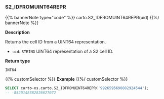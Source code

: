 ### S2_IDFROMUINT64REPR

{{% bannerNote type="code" %}}
carto.S2_IDFROMUINT64REPR(uid)
{{%/ bannerNote %}}

**Description**

Returns the cell ID from a UINT64 representation.

* `uid`: `STRING` UINT64 representation of a S2 cell ID.

**Return type**

`INT64`

{{% customSelector %}}
**Example**
{{%/ customSelector %}}

```sql
SELECT carto-os.carto.S2_IDFROMUINT64REPR('9926595690882924544');
-- -8520148382826627072
```